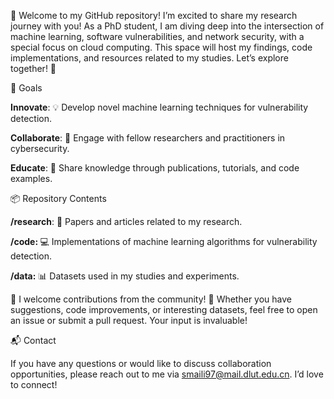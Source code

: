 👋 Welcome to my GitHub repository! I’m excited to share my research journey with you! As a PhD student, I am diving deep into the intersection of machine learning, software vulnerabilities, and network security, with a special focus on cloud computing. This space will host my findings, code implementations, and resources related to my studies. Let’s explore together! 🚀

🎯 Goals

<b>Innovate</b>: 💡 Develop novel machine learning techniques for vulnerability detection.

<b>Collaborate</b>: 🤝 Engage with fellow researchers and practitioners in cybersecurity.

<b>Educate</b>: 📖 Share knowledge through publications, tutorials, and code examples.


📦 Repository Contents

<b>/research</b>: 📑 Papers and articles related to my research.

<b>/code: </b>💻 Implementations of machine learning algorithms for vulnerability detection.

<b>/data:</b> 📊 Datasets used in my studies and experiments.


🤝 I welcome contributions from the community! 🎉 Whether you have suggestions, code improvements, or interesting datasets, feel free to open an issue or submit a pull request. Your input is invaluable!

📬 Contact

If you have any questions or would like to discuss collaboration opportunities, please reach out to me via smaili97@mail.dlut.edu.cn. I’d love to connect! 
